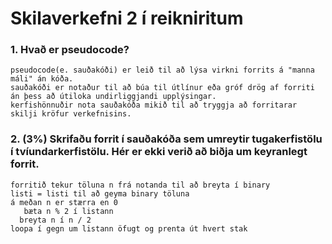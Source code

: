 # Skilaverkefni 2 í reikniritum

### 1. Hvað er pseudocode?
```
pseudocode(e. sauðakóði) er leið til að lýsa virkni forrits á "manna máli" án kóða.
sauðakóði er notaður til að búa til útlínur eða gróf drög af forriti án þess að útiloka undirliggjandi upplýsingar.
kerfishönnuðir nota sauðakóða mikið til að tryggja að forritarar skilji kröfur verkefnisins.
```

 ### 2. (3%) Skrifaðu forrit í sauðakóða sem umreytir tugakerfistölu í tvíundarkerfistölu. Hér er ekki verið að biðja um keyranlegt forrit.
 ```
 forritið tekur töluna n frá notanda til að breyta í binary
 listi = listi til að geyma binary töluna
 á meðan n er stærra en 0
    bæta n % 2 í listann
   breyta n í n / 2
loopa í gegn um listann öfugt og prenta út hvert stak
```
